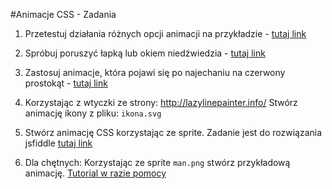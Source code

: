 #Animacje CSS - Zadania

1. Przetestuj działania różnych opcji animacji na przykładzie - [tutaj link](http://jsfiddle.net/CodersLab/7yqsh0bf/)

2. Spróbuj poruszyć łapką lub okiem niedźwiedzia - [tutaj link](http://jsfiddle.net/CodersLab/h66oeusd/)

3. Zastosuj animacje, która pojawi się po najechaniu na czerwony prostokąt - [tutaj link](http://jsfiddle.net/CodersLab/bnh9ba5e/)

4. Korzystając z wtyczki ze strony: http://lazylinepainter.info/
Stwórz animację ikony z pliku: ```ikona.svg```

5. Stwórz animację CSS korzystając ze sprite. Zadanie jest do rozwiązania jsfiddle [tutaj link](https://jsfiddle.net/pwkf3vLy/)

6. Dla chętnych: Korzystając ze sprite ```man.png``` stwórz przykładową animację.
[Tutorial w razie pomocy](http://kodcss.pl/kurs-css/lekcje/dzial-4/css3-animowany-obrazek-klatka-po-klatce)
